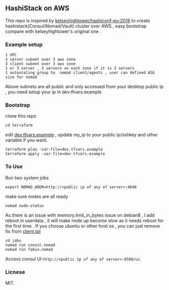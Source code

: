 ## HashiStack on AWS

This repo is inspired by [kelseyhightower/hashiconf-eu-2016](https://github.com/kelseyhightower/hashiconf-eu-2016) to create hashistack(Consul/Nomad/Vault) cluster over AWS , easy bootstrap compare with  kelseyhightower's original one . 

### Example setup
```
1 VPC
3 server subnet over 3 aws zone
3 client subnet over 3 aws zone
1 or 3 server , 3 servers on each zone if it is 3 servers
1 autoscaling group to  nomad client/agents , user can defined ASG size for nomad
```
Above subnets are all public and only accessed from your desktop public ip , you need setup your ip in dev.tfvars.example

### Bootstrap
clone this repo
```
cd terraform
```

edit [dev.tfvars.example](terraform/dev.tfvars.example) , update my_ip to your public ip/sshkey and other variable if you want.

```
terraform plan -var-file=dev.tfvars.example
terraform apply -var-file=dev.tfvars.example
```

### To Use

Run two system jobs
```
export NOMAD_ADDR=http://<public ip of any of server>:4646
```
make sure nodes are all ready

`nomad node-status`

As there is an issue with memory.limit_in_bytes issue on debian8 , I add reboot in userdata , it will make node up become slow as it needs reboot for the first time . If you choose ubuntu or other host os , you can just remove fix from [client.tpl](terraform/client.tpl) 
```
cd jobs
nomad run consul.nomad
nomad run fabio.nomad
```
Access consul UI
`http://<public ip of any of server>:8500/ui`

### Licnese
MIT.